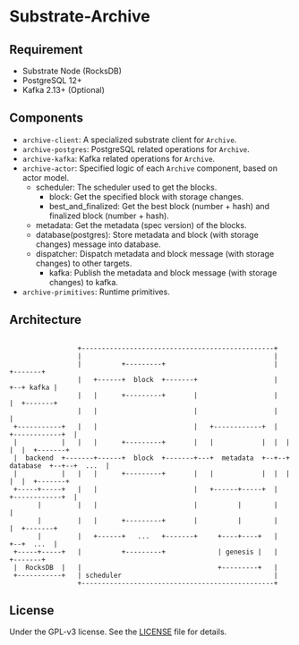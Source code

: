 # Substrate-Archive

## Requirement

 - Substrate Node (RocksDB)
 - PostgreSQL 12+
 - Kafka 2.13+ (Optional)

## Components

 - `archive-client`: A specialized substrate client for `Archive`.
 - `archive-postgres`: PostgreSQL related operations for `Archive`.
 - `archive-kafka`: Kafka related operations for `Archive`.
 - `archive-actor`: Specified logic of each `Archive` component, based on actor model.
   - scheduler: The scheduler used to get the blocks.
     - block: Get the specified block with storage changes.
     - best_and_finalized: Get the best block (number + hash) and finalized block (number + hash).
   - metadata: Get the metadata (spec version) of the blocks.
   - database(postgres): Store metadata and block (with storage changes) message into database.
   - dispatcher: Dispatch metadata and block message (with storage changes) to other targets.
     - kafka: Publish the metadata and block message (with storage changes) to kafka.
 - `archive-primitives`: Runtime primitives.

## Architecture

```

                 +------------------------------------------------+                              
                 |                                                |                              
                 |          +---------+                           |                     +-------+
                 |   +------+  block  +-------+                   |                  +--+ kafka |
                 |   |      +---------+       |                   |                  |  +-------+
                 |   |                        |                   |                  |           
 +-----------+   |   |                        |   +------------+  |  +------------+  |           
 |           |   |   |      +---------+       |   |            |  |  |            |  |  +-------+
 |  backend  +-------+------+  block  +-------+---+  metadata  +--+--+  database  +--+--+  ...  |
 |           |   |   |      +---------+       |   |            |  |  |            |  |  +-------+
 +-----+-----+   |   |                        |   +------+-----+  |  +------------+  |           
       |         |   |                        |          |        |                  |           
       |         |   |      +---------+       |          |        |                  |  +-------+
       |         |   +------+   ...   +-------+     +----+----+   |                  +--+  ...  |
 +-----+-----+   |          +---------+             | genesis |   |                     +-------+
 |  RocksDB  |   |                                  +---------+   |                              
 +-----------+   | scheduler                                      |                              
                 +------------------------------------------------+                              

```

## License

Under the GPL-v3 license. See the [LICENSE](LICENSE) file for details.
